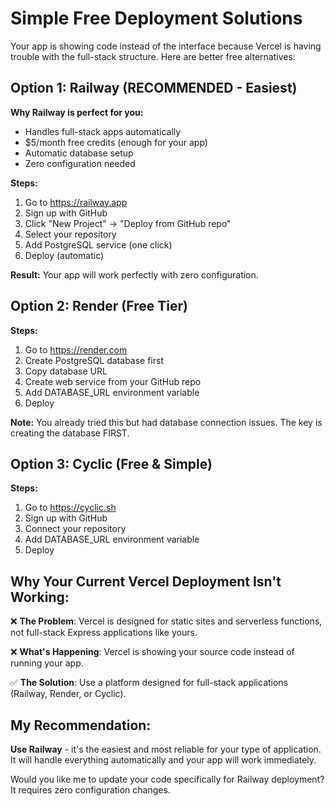 # Simple Free Deployment Solutions

Your app is showing code instead of the interface because Vercel is having trouble with the full-stack structure. Here are better free alternatives:

## Option 1: Railway (RECOMMENDED - Easiest)

**Why Railway is perfect for you:**
- Handles full-stack apps automatically
- $5/month free credits (enough for your app)
- Automatic database setup
- Zero configuration needed

**Steps:**
1. Go to https://railway.app
2. Sign up with GitHub
3. Click "New Project" → "Deploy from GitHub repo"
4. Select your repository
5. Add PostgreSQL service (one click)
6. Deploy (automatic)

**Result:** Your app will work perfectly with zero configuration.

## Option 2: Render (Free Tier)

**Steps:**
1. Go to https://render.com
2. Create PostgreSQL database first
3. Copy database URL
4. Create web service from your GitHub repo
5. Add DATABASE_URL environment variable
6. Deploy

**Note:** You already tried this but had database connection issues. The key is creating the database FIRST.

## Option 3: Cyclic (Free & Simple)

**Steps:**
1. Go to https://cyclic.sh
2. Sign up with GitHub
3. Connect your repository
4. Add DATABASE_URL environment variable
5. Deploy

## Why Your Current Vercel Deployment Isn't Working:

❌ **The Problem**: Vercel is designed for static sites and serverless functions, not full-stack Express applications like yours.

❌ **What's Happening**: Vercel is showing your source code instead of running your app.

✅ **The Solution**: Use a platform designed for full-stack applications (Railway, Render, or Cyclic).

## My Recommendation:

**Use Railway** - it's the easiest and most reliable for your type of application. It will handle everything automatically and your app will work immediately.

Would you like me to update your code specifically for Railway deployment? It requires zero configuration changes.